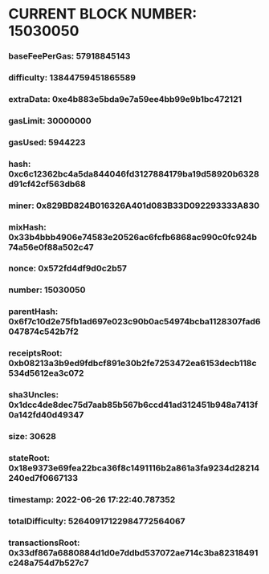 # CURRENT BLOCK NUMBER: 15030050

### baseFeePerGas: 57918845143
### difficulty: 13844759451865589
### extraData: 0xe4b883e5bda9e7a59ee4bb99e9b1bc472121
### gasLimit: 30000000
### gasUsed: 5944223
### hash: 0xc6c12362bc4a5da844046fd3127884179ba19d58920b6328d91cf42cf563db68
### miner: 0x829BD824B016326A401d083B33D092293333A830
### mixHash: 0x33b4bbb4906e74583e20526ac6fcfb6868ac990c0fc924b74a56e0f88a502c47
### nonce: 0x572fd4df9d0c2b57
### number: 15030050
### parentHash: 0x6f7c10d2e75fb1ad697e023c90b0ac54974bcba1128307fad6047874c542b7f2
### receiptsRoot: 0xb08213a3b9ed9fdbcf891e30b2fe7253472ea6153decb118c534d5612ea3c072
### sha3Uncles: 0x1dcc4de8dec75d7aab85b567b6ccd41ad312451b948a7413f0a142fd40d49347
### size: 30628
### stateRoot: 0x18e9373e69fea22bca36f8c1491116b2a861a3fa9234d28214240ed7f0667133
### timestamp: 2022-06-26 17:22:40.787352
### totalDifficulty: 52640917122984772564067
### transactionsRoot: 0x33df867a6880884d1d0e7ddbd537072ae714c3ba82318491c248a754d7b527c7
